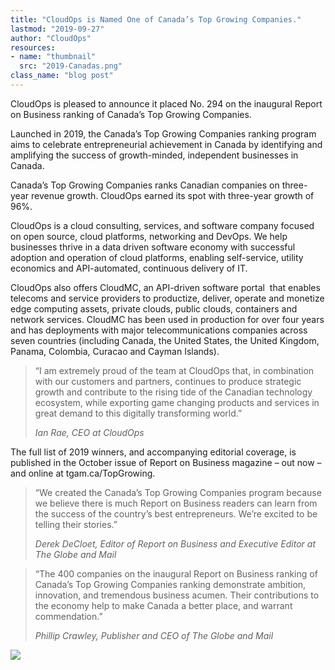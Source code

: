 ```yaml
---
title: "CloudOps is Named One of Canada’s Top Growing Companies."
lastmod: "2019-09-27"
author: "CloudOps"
resources:
- name: "thumbnail"
  src: "2019-Canadas.png"
class_name: "blog post"
---
```


<p>CloudOps is pleased to announce it placed No. 294 on the inaugural Report on Business ranking of Canada’s Top Growing Companies.</p><p>Launched in 2019, the Canada’s Top Growing Companies ranking program aims to celebrate entrepreneurial achievement in Canada by identifying and amplifying the success of growth-minded, independent businesses in Canada.&nbsp;</p><p>Canada’s Top Growing Companies ranks Canadian companies on three-year revenue growth. CloudOps earned its spot with three-year growth of 96%.</p><p>CloudOps is a cloud consulting, services, and software company focused on open source, cloud platforms, networking and DevOps. We help businesses thrive in a data driven software economy with successful adoption and operation of cloud platforms, enabling self-service, utility economics and API-automated, continuous delivery of IT.</p><p>CloudOps also offers CloudMC, an API-driven software portal&nbsp; that enables telecoms and service providers to productize, deliver, operate and monetize edge computing assets, private clouds, public clouds, containers and network services. CloudMC has been used in production for over four years and has deployments with major telecommunications companies across seven countries (including Canada, the United States, the United Kingdom, Panama, Colombia, Curacao and Cayman Islands).</p><blockquote class="wp-block-quote"><p>“I am extremely proud of the team at CloudOps that, in combination with our customers and partners, continues to produce strategic growth and contribute to the rising tide of the Canadian technology ecosystem, while exporting game changing products and services in great demand to this digitally transforming world.”</p><p><cite>Ian Rae, CEO at CloudOps</cite></p></blockquote><p>The full list of 2019 winners, and accompanying editorial coverage, is published in the October issue of Report on Business magazine – out now – and online at tgam.ca/TopGrowing.</p><blockquote class="wp-block-quote"><p>“We created the Canada’s Top Growing Companies program because we believe there is much Report on Business readers can learn from the success of the country’s best entrepreneurs. We’re excited to be telling their stories.”&nbsp;</p><p><cite>Derek DeCloet, Editor of Report on Business and Executive Editor at The Globe and Mail&nbsp;</cite></p></blockquote><blockquote class="wp-block-quote"><p>“The 400 companies on the inaugural Report on Business ranking of Canada’s Top Growing Companies ranking demonstrate ambition, innovation, and tremendous business acumen. Their contributions to the economy help to make Canada a better place, and warrant commendation.”</p><p><cite>Phillip Crawley, Publisher and CEO of The Globe and Mail</cite></p></blockquote>

<div class="row">
    <div class="col-xl-8 offset-xl-2 col-lg-10 offset-lg-1 col-md-10 offset-md-1 col-sm-12 col-xs-12 cta-image">
      <img src="/images/blog/cta/white-paper.jpeg">
    </div>
</div>